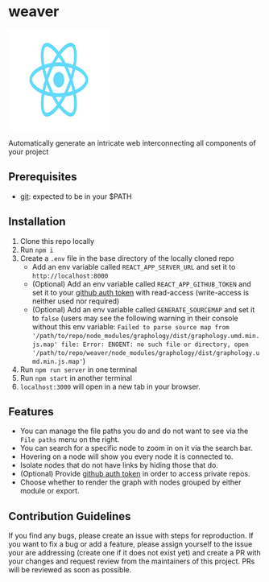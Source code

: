 # weaver

<img src="./src/logo.svg" alt="weaver" style="height: 200px; width: 200px;"/>

Automatically generate an intricate web interconnecting all components of your project

## Prerequisites

- [git](https://git-scm.com/book/en/v2/Getting-Started-Installing-Git): expected to be in your $PATH

## Installation

1. Clone this repo locally
2. Run `npm i`
3. Create a `.env` file in the base directory of the locally cloned repo
   - Add an env variable called `REACT_APP_SERVER_URL` and set it to `http://localhost:8000`
   - (Optional) Add an env variable called `REACT_APP_GITHUB_TOKEN` and set it to your [github auth token](https://docs.github.com/en/authentication/keeping-your-account-and-data-secure/creating-a-personal-access-token) with read-access (write-access is neither used nor required)
   - (Optional) Add an env variable called `GENERATE_SOURCEMAP` and set it to `false` (users may see the following warning in their console without this env variable: `Failed to parse source map from '/path/to/repo/node_modules/graphology/dist/graphology.umd.min.js.map' file: Error: ENOENT: no such file or directory, open '/path/to/repo/weaver/node_modules/graphology/dist/graphology.umd.min.js.map'`)
4. Run `npm run server` in one terminal
5. Run `npm start` in another terminal
6. `localhost:3000` will open in a new tab in your browser.

## Features

- You can manage the file paths you do and do not want to see via the `File paths` menu on the right.
- You can search for a specific node to zoom in on it via the search bar.
- Hovering on a node will show you every node it is connected to.
- Isolate nodes that do not have links by hiding those that do.
- (Optional) Provide [github auth token](https://docs.github.com/en/authentication/keeping-your-account-and-data-secure/creating-a-personal-access-token) in order to access private repos.
- Choose whether to render the graph with nodes grouped by either module or export.

## Contribution Guidelines

If you find any bugs, please create an issue with steps for reproduction. If you want to fix a bug or add a feature, please assign yourself to the issue your are addressing (create one if it does not exist yet) and create a PR with your changes and request review from the maintainers of this project. PRs will be reviewed as soon as possible.
